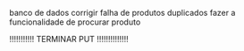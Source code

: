 banco de dados
corrigir falha de produtos duplicados
fazer a funcionalidade de procurar produto

!!!!!!!!!!! TERMINAR PUT !!!!!!!!!!!!!!